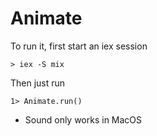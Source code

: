 # Animate

To run it, first start an iex session

```
> iex -S mix
```

Then just run

```
1> Animate.run()
```

* Sound only works in MacOS
